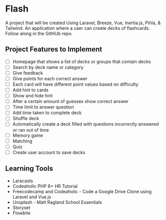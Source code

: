 # Flash

A project that will be created Using Laravel, Breeze, Vue, Inertia.js, Piñia, &amp; Tailwind. An application where a user can create decks of flashcards. Follow along in the GitHUb repo.

## Project Features to Implement

- [ ] Homepage that shows a list of decks or groups that contain decks
- [ ] Search by deck name or category
- [ ] Give feedback
- [ ] Give points for each correct answer
- [ ] Each card will have different point values based on difficulty
- [ ] Add hint to cards
- [ ] Show and hide hint
- [ ] After a certain amount of guesses show correct answer
- [ ] Time limit to answer question
- [ ] Add time taken to complete deck
- [ ] Shuffle deck
- [ ] Automatically create a deck filled with questions incorrectly answered or ran out of time
- [ ] Memory game
- [ ] Matching
- [ ] Quiz
- [ ] Create user account to save decks

## Learning Tools

- Laracasts
- Codeaholic PHP 6+ HR Tutorial
- Freecodecamp and Codeaholic - Code a Google Drive Clone using Laravel and Vue.js
- Unsplash - Matt Ragland School Essentials
- Storyset
- Flowbite
